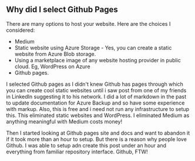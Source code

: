 ## Why did I select Github Pages

There are many options to host your website. Here are the choices I considered:
* Medium
* Static website using Azure Storage - Yes, you can create a static website from Azure Blob storage. 
* Using a marketplace image of any website hosting provider in public cloud. Eg, WordPress on Azure
* Github pages. 

I selected Github pages as I didn't knew Github has pages through which you can create cool static websites until i saw post from one of my friends in LinkedIn suggesting it to his network. I did a lot of markdown in the past to update documentation for Azure Backup and so have some experience with markup. Also, this is free and i need not run any infrastructure to setup this. This eliminated static websites and WordPress. I eliminated Medium as anything meaningful with Medium costs money!

Then I started looking at Github pages site and docs and want to abandon it if it took more than an hour to setup. But there is a reason why people love Github. I was able to setup adn create this post under an hour and everything from familiar repository interface. Github, FTW!


